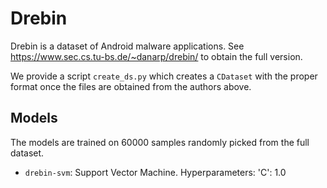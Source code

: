 # Drebin

Drebin is a dataset of Android malware applications.
See https://www.sec.cs.tu-bs.de/~danarp/drebin/ to obtain the full version.

We provide a script `create_ds.py` which creates a `CDataset` with the proper 
format once the files are obtained from the authors above.

## Models

The models are trained on 60000 samples randomly picked from the full dataset.

- `drebin-svm`:
  Support Vector Machine.
  Hyperparameters: 'C': 1.0